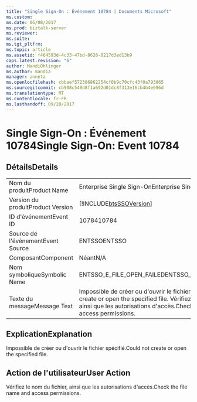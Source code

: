 ```yaml
---
title: "Single Sign-On : Événement 10784 | Documents Microsoft"
ms.custom: 
ms.date: 06/08/2017
ms.prod: biztalk-server
ms.reviewer: 
ms.suite: 
ms.tgt_pltfrm: 
ms.topic: article
ms.assetid: f464593d-4c33-47bd-8626-0217d3ed13b9
caps.latest.revision: "6"
author: MandiOhlinger
ms.author: mandia
manager: anneta
ms.openlocfilehash: cbbaef572306862254cf0b9c70cfc43f0a793065
ms.sourcegitcommit: cb908c540d8f1a692d01dc8f313e16cb4b4e696d
ms.translationtype: MT
ms.contentlocale: fr-FR
ms.lasthandoff: 09/20/2017
---
```

# <a name="single-sign-on-event-10784"></a><span data-ttu-id="83b91-102">Single Sign-On : Événement 10784</span><span class="sxs-lookup"><span data-stu-id="83b91-102">Single Sign-On: Event 10784</span></span>
## <a name="details"></a><span data-ttu-id="83b91-103">Détails</span><span class="sxs-lookup"><span data-stu-id="83b91-103">Details</span></span>  
  
|||  
|-|-|  
|<span data-ttu-id="83b91-104">Nom du produit</span><span class="sxs-lookup"><span data-stu-id="83b91-104">Product Name</span></span>|<span data-ttu-id="83b91-105">Enterprise Single Sign-On</span><span class="sxs-lookup"><span data-stu-id="83b91-105">Enterprise Single Sign-On</span></span>|  
|<span data-ttu-id="83b91-106">Version du produit</span><span class="sxs-lookup"><span data-stu-id="83b91-106">Product Version</span></span>|[!INCLUDE[btsSSOVersion](../includes/btsssoversion-md.md)]|  
|<span data-ttu-id="83b91-107">ID d'événement</span><span class="sxs-lookup"><span data-stu-id="83b91-107">Event ID</span></span>|<span data-ttu-id="83b91-108">10784</span><span class="sxs-lookup"><span data-stu-id="83b91-108">10784</span></span>|  
|<span data-ttu-id="83b91-109">Source de l'événement</span><span class="sxs-lookup"><span data-stu-id="83b91-109">Event Source</span></span>|<span data-ttu-id="83b91-110">ENTSSO</span><span class="sxs-lookup"><span data-stu-id="83b91-110">ENTSSO</span></span>|  
|<span data-ttu-id="83b91-111">Composant</span><span class="sxs-lookup"><span data-stu-id="83b91-111">Component</span></span>|<span data-ttu-id="83b91-112">Néant</span><span class="sxs-lookup"><span data-stu-id="83b91-112">N/A</span></span>|  
|<span data-ttu-id="83b91-113">Nom symbolique</span><span class="sxs-lookup"><span data-stu-id="83b91-113">Symbolic Name</span></span>|<span data-ttu-id="83b91-114">ENTSSO_E_FILE_OPEN_FAILED</span><span class="sxs-lookup"><span data-stu-id="83b91-114">ENTSSO_E_FILE_OPEN_FAILED</span></span>|  
|<span data-ttu-id="83b91-115">Texte du message</span><span class="sxs-lookup"><span data-stu-id="83b91-115">Message Text</span></span>|<span data-ttu-id="83b91-116">Impossible de créer ou d'ouvrir le fichier spécifié.</span><span class="sxs-lookup"><span data-stu-id="83b91-116">Could not create or open the specified file.</span></span> <span data-ttu-id="83b91-117">Vérifiez le nom du fichier, ainsi que les autorisations d'accès.</span><span class="sxs-lookup"><span data-stu-id="83b91-117">Check the file name and access permissions.</span></span>|  
  
## <a name="explanation"></a><span data-ttu-id="83b91-118">Explication</span><span class="sxs-lookup"><span data-stu-id="83b91-118">Explanation</span></span>  
 <span data-ttu-id="83b91-119">Impossible de créer ou d'ouvrir le fichier spécifié.</span><span class="sxs-lookup"><span data-stu-id="83b91-119">Could not create or open the specified file.</span></span>  
  
## <a name="user-action"></a><span data-ttu-id="83b91-120">Action de l'utilisateur</span><span class="sxs-lookup"><span data-stu-id="83b91-120">User Action</span></span>  
 <span data-ttu-id="83b91-121">Vérifiez le nom du fichier, ainsi que les autorisations d'accès.</span><span class="sxs-lookup"><span data-stu-id="83b91-121">Check the file name and access permissions.</span></span>